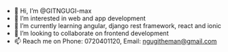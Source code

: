 - 👋 Hi, I’m @GITNGUGI-max
- 👀 I’m interested in web and app development
- 🌱 I’m currently learning angular, django rest framework, react and ionic
- 💞️ I’m looking to collaborate on frontend development
- 📫 Reach me on Phone: 0720401120, Email: ngugitheman@gmail.com

<!---
GITNGUGI-max/GITNGUGI-max is a ✨ special ✨ repository because its `README.md` (this file) appears on your GitHub profile.
You can click the Preview link to take a look at your changes.
--->
